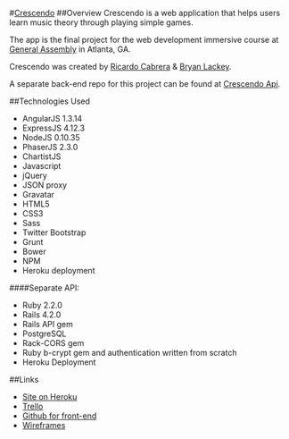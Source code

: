 #[Crescendo](https://playcrescendo.herokuapp.com/#/)
##Overview
Crescendo is a web application that helps users learn music theory through playing simple games. 

The app is the final project for the web development immersive course at [General Assembly](https://generalassemb.ly/education/web-development-immersive) in Atlanta, GA.

Crescendo was created by [Ricardo Cabrera](https://github.com/riccabrera) & [Bryan Lackey](https://github.com/lackeyjb).

A separate back-end repo for this project can be found at [Crescendo Api](https://github.com/riccabrera/crescendo_api).

##Technologies Used
* AngularJS 1.3.14
* ExpressJS 4.12.3
* NodeJS 0.10.35
* PhaserJS 2.3.0
* ChartistJS
* Javascript
* jQuery
* JSON proxy
* Gravatar
* HTML5
* CSS3
* Sass
* Twitter Bootstrap
* Grunt 
* Bower
* NPM
* Heroku deployment

####Separate API:
* Ruby 2.2.0
* Rails 4.2.0
* Rails API gem
* PostgreSQL
* Rack-CORS gem
* Ruby b-crypt gem and authentication written from scratch
* Heroku Deployment

##Links
* [Site on Heroku](https://playcrescendo.herokuapp.com)
* [Trello](https://trello.com/b/uV0OHlEU/crescendo)
* [Github for front-end](https://github.com/lackeyjb/crescendo_frontend)
* [Wireframes](https://moqups.com/wawasho/TCDwEPpj/)
